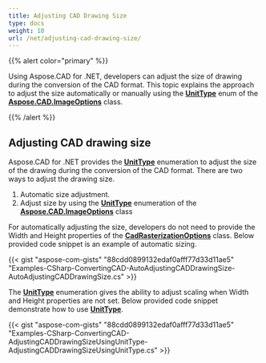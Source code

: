 ```yaml
---
title: Adjusting CAD Drawing Size
type: docs
weight: 10
url: /net/adjusting-cad-drawing-size/
---
```


{{% alert color="primary" %}}

Using Aspose.CAD for .NET, developers can adjust the size of drawing during the conversion of the CAD format. This topic explains the approach to adjust the size automatically or manually using the [**UnitType**](https://apireference.aspose.com/cad/net/aspose.cad.imageoptions/unittype) enum of the [**Aspose.CAD.ImageOptions**](https://apireference.aspose.com/cad/net/aspose.cad.imageoptions) class.

{{% /alert %}}

## **Adjusting CAD drawing size**

Aspose.CAD for .NET provides the [**UnitType**](https://apireference.aspose.com/cad/net/aspose.cad.imageoptions/unittype) enumeration to adjust the size of the drawing during the conversion of the CAD format. There are two ways to adjust the drawing size.

1. Automatic size adjustment.
1. Adjust size by using the [**UnitType**](https://apireference.aspose.com/cad/net/aspose.cad.imageoptions/unittype) enumeration of the [**Aspose.CAD.ImageOptions**](https://apireference.aspose.com/cad/net/aspose.cad.imageoptions) class

For automatically adjusting the size, developers do not need to provide the Width and Height properties of the [**CadRasterizationOptions**](https://apireference.aspose.com/cad/net/aspose.cad.imageoptions/cadrasterizationoptions/properties/index) class. Below provided code snippet is an example of automatic sizing.

{{< gist "aspose-com-gists" "88cdd0899132edaf0afff77d33d11ae5" "Examples-CSharp-ConvertingCAD-AutoAdjustingCADDrawingSize-AutoAdjustingCADDrawingSize.cs" >}}

The [**UnitType**](https://apireference.aspose.com/cad/net/aspose.cad.imageoptions/unittype) enumeration gives the ability to adjust scaling when Width and Height properties are not set. Below provided code snippet demonstrate how to use [**UnitType**](https://apireference.aspose.com/cad/net/aspose.cad.imageoptions/unittype).

{{< gist "aspose-com-gists" "88cdd0899132edaf0afff77d33d11ae5" "Examples-CSharp-ConvertingCAD-AdjustingCADDrawingSizeUsingUnitType-AdjustingCADDrawingSizeUsingUnitType.cs" >}}
